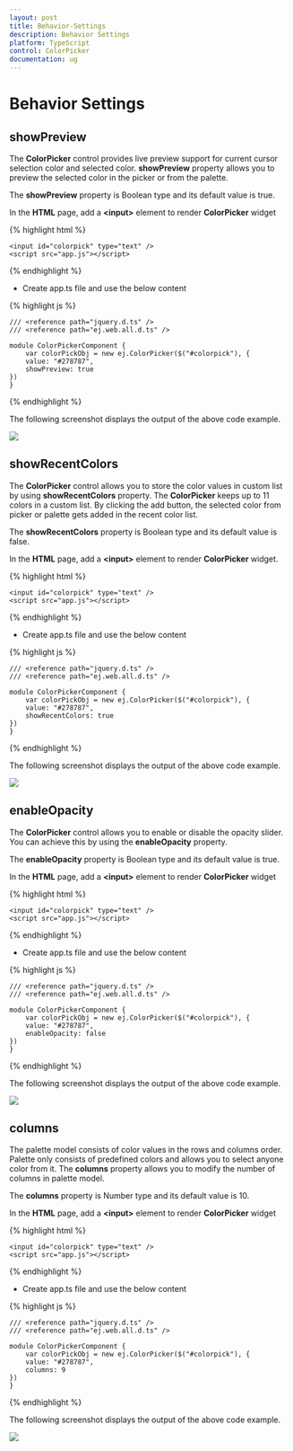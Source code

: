```yaml
---
layout: post
title: Behavior-Settings
description: Behavior Settings
platform: TypeScript
control: ColorPicker
documentation: ug
---
```


# Behavior Settings

## showPreview

The **ColorPicker** control provides live preview support for current cursor selection color and selected color. **showPreview** property allows you to preview the selected color in the picker or from the palette.

The **showPreview** property is Boolean type and its default value is true.

In the **HTML** page, add a **&lt;input&gt;** element to render **ColorPicker** widget

{% highlight html %}

    <input id="colorpick" type="text" />
    <script src="app.js"></script>
    
{% endhighlight %}

* Create app.ts file and use the below content

{% highlight js %}

    /// <reference path="jquery.d.ts" />
    /// <reference path="ej.web.all.d.ts" />
    
    module ColorPickerComponent {
        var colorPickObj = new ej.ColorPicker($("#colorpick"), {
        value: "#278787",
        showPreview: true
    })
    }
{% endhighlight %}

The following screenshot displays the output of the above code example.

![](Behavior-Settings_images/Behavior-Settings_img1.png) 

## showRecentColors

The **ColorPicker** control allows you to store the color values in custom list by using **showRecentColors** property. The **ColorPicker** keeps up to 11 colors in a custom list. By clicking the add button, the selected color from picker or palette gets added in the recent color list.  

The **showRecentColors** property is Boolean type and its default value is false.

In the **HTML** page, add a **&lt;input&gt;** element to render **ColorPicker** widget.

{% highlight html %}

    <input id="colorpick" type="text" />
    <script src="app.js"></script>
   
{% endhighlight %}

* Create app.ts file and use the below content

{% highlight js %}

    /// <reference path="jquery.d.ts" />
    /// <reference path="ej.web.all.d.ts" />

    module ColorPickerComponent {
        var colorPickObj = new ej.ColorPicker($("#colorpick"), {
        value: "#278787",
        showRecentColors: true
    })
    }      

{% endhighlight %}

The following screenshot displays the output of the above code example.

![](Behavior-Settings_images/Behavior-Settings_img2.png) 

## enableOpacity

The **ColorPicker** control allows you to enable or disable the opacity slider. You can achieve this by using the **enableOpacity** property. 

The **enableOpacity** property is Boolean type and its default value is true.

In the **HTML** page, add a **&lt;input&gt;** element to render **ColorPicker** widget

{% highlight html %}

    <input id="colorpick" type="text" />
    <script src="app.js"></script>      

{% endhighlight %}

* Create app.ts file and use the below content

{% highlight js %}

    /// <reference path="jquery.d.ts" />
    /// <reference path="ej.web.all.d.ts" />

    module ColorPickerComponent {
        var colorPickObj = new ej.ColorPicker($("#colorpick"), {
        value: "#278787",
        enableOpacity: false
    })
    }

{% endhighlight %}

The following screenshot displays the output of the above code example.

![](Behavior-Settings_images/Behavior-Settings_img3.png) 

## columns

The palette model consists of color values in the rows and columns order. Palette only consists of predefined colors and allows you to select anyone color from it. The **columns** property allows you to modify the number of columns in palette model. 

The **columns** property is Number type and its default value is 10.

In the **HTML** page, add a **&lt;input&gt;** element to render **ColorPicker** widget

{% highlight html %}

    <input id="colorpick" type="text" />
    <script src="app.js"></script>

{% endhighlight %}

* Create app.ts file and use the below content

{% highlight js %}

    /// <reference path="jquery.d.ts" />
    /// <reference path="ej.web.all.d.ts" />

    module ColorPickerComponent {
        var colorPickObj = new ej.ColorPicker($("#colorpick"), {
        value: "#278787",
        columns: 9
    })
    }          

{% endhighlight %}

The following screenshot displays the output of the above code example.

![](Behavior-Settings_images/Behavior-Settings_img4.png) 

